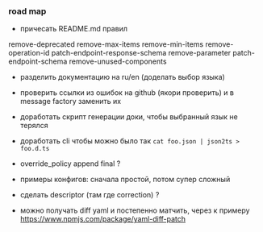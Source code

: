 ### road map

- причесать README.md правил

remove-deprecated
remove-max-items
remove-min-items
remove-operation-id
patch-endpoint-response-schema		remove-parameter
patch-endpoint-schema			remove-unused-components

- разделить документацию на ru/en (доделать выбор языка)
- проверить ссылки из ошибок на github (якори проверить) и в message factory заменить их
- доработать скрипт генерации доки, чтобы выбранный язык не терялся

- доработать cli чтобы можно было так `cat foo.json | json2ts > foo.d.ts`
- override_policy append final ?
- примеры конфигов: сначала простой, потом супер сложный
- сделать descriptor (там где correction) ?
- можно получать diff yaml и постепенно матчить, через к примеру
  https://www.npmjs.com/package/yaml-diff-patch

